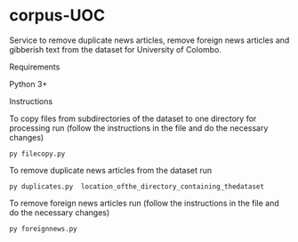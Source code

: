 # corpus-UOC
Service to remove duplicate news articles, remove foreign news articles and gibberish text from the dataset for University of Colombo.


Requirements

Python 3+

Instructions

To copy files from subdirectories of the dataset to one directory for processing run (follow the instructions in the file and do the necessary changes)
```
py filecopy.py
```

To remove duplicate news articles from the dataset run
```
py duplicates.py  location_ofthe_directory_containing_thedataset
```

To remove foreign news articles run (follow the instructions in the file and do the necessary changes)

```
py foreignnews.py 
```


